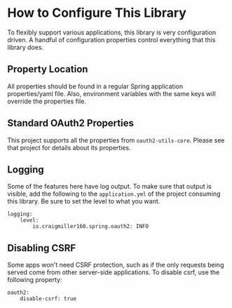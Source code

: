 # How to Configure This Library

To flexibly support various applications, this library is very configuration driven. A handful of configuration properties control everything that this library does.

## Property Location

All properties should be found in a regular Spring application properties/yaml file. Also, environment variables with the same keys will override the properties file.

## Standard OAuth2 Properties

This project supports all the properties from `oauth2-utils-core`. Please see that project for details about its properties.

## Logging

Some of the features here have log output. To make sure that output is visible, add the following to the `application.yml` of the project consuming this library. Be sure to set the level to what you want.
                                           
```
logging:
    level:
        io.craigmiller160.spring.oauth2: INFO
```

## Disabling CSRF

Some apps won't need CSRF protection, such as if the only requests being served come from other server-side applications. To disable csrf, use the following property:

```
oauth2:
    disable-csrf: true
```